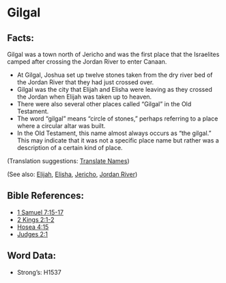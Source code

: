# Gilgal

## Facts:

Gilgal was a town north of Jericho and was the first place that the Israelites camped after crossing the Jordan River to enter Canaan.

* At Gilgal, Joshua set up twelve stones taken from the dry river bed of the Jordan River that they had just crossed over.
* Gilgal was the city that Elijah and Elisha were leaving as they crossed the Jordan when Elijah was taken up to heaven.
* There were also several other places called “Gilgal” in the Old Testament.
* The word “gilgal” means “circle of stones,” perhaps referring to a place where a circular altar was built.
* In the Old Testament, this name almost always occurs as “the gilgal.” This may indicate that it was not a specific place name but rather was a description of a certain kind of place.

(Translation suggestions: [Translate Names](../../translate/translate-names))

(See also: [Elijah](../names/elijah.md), [Elisha](../names/elisha.md), [Jericho](../names/jericho.md), [Jordan River](../names/jordanriver.md))

## Bible References:

* [1 Samuel 7:15-17](rc://en/tn/help/1sa/07/15)
* [2 Kings 2:1-2](rc://en/tn/help/2ki/02/01)
* [Hosea 4:15](rc://en/tn/help/hos/04/15)
* [Judges 2:1](rc://en/tn/help/jdg/02/01)

## Word Data:

* Strong’s: H1537
